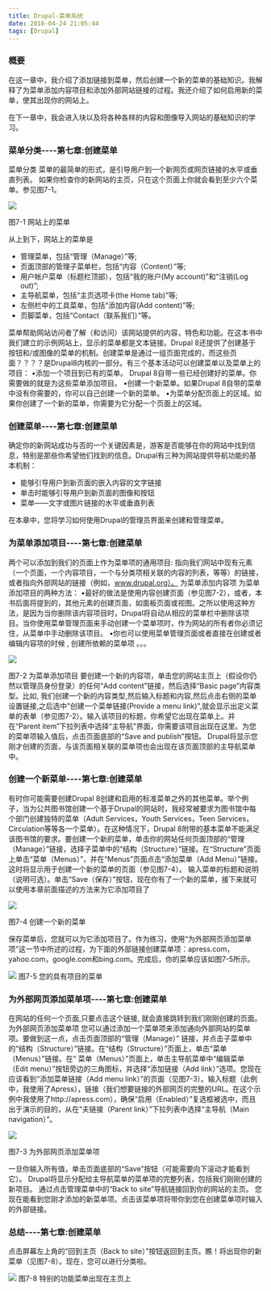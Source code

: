 ```yaml
---
title: Drupal-菜单系统
date: 2016-04-24 21:05:44
tags: [Drupal]
---
```

### 概要

在这一章中，我介绍了添加链接到菜单，然后创建一个新的菜单的基础知识。我解释了为菜单添加内容项目和添加外部网站链接的过程。我还介绍了如何启用新的菜单，使其出现你的网站上。 在下一章中，我会进入块以及将各种各样的内容和图像导入网站的基础知识的学习。

<!-- more -->

### 菜单分类----第七章:创建菜单菜单分类菜单的最简单的形式，是引导用户到一个新网页或网页链接的水平或垂直列表。如果你检查你的新网站的主页，只在这个页面上你就会看到至少六个菜单。参见图7-1。

![](http://llwoll.github.io/2016/04/24/Drupal-%E8%8F%9C%E5%8D%95%E7%B3%BB%E7%BB%9F/class_menu.png)

图7-1 网站上的菜单

从上到下，网站上的菜单是
* 管理菜单，包括“管理（Manage）”等;* 页面顶部的管理子菜单栏，包括“内容（Content）”等;* 用户帐户菜单（标题栏顶部），包括“我的账户(My account)”和“注销(Log out)”;* 主导航菜单，包括“主页选项卡(the Home tab)”等;* 左侧栏中的工具菜单，包括“添加内容(Add content)”等;* 页脚菜单，包括“Contact（联系我们）”等。 菜单帮助网站访问者了解（和访问）该网站提供的内容，特色和功能。在这本书中我们建立的示例网站上，显示的菜单都是文本链接。Drupal 8还提供了创建基于按钮和/或图像的菜单的机制。创建菜单是通过一组页面完成的，而这些页面？？？？是Drupal8内核的一部分。有三个基本活动可以创建菜单以及菜单上的项目：•添加一个项目到已有的菜单。 Drupal 8自带一些已经创建好的菜单。你需要做的就是为这些菜单添加项目。•创建一个新菜单。如果Drupal 8自带的菜单中没有你需要的，你可以自己创建一个新的菜单。•为菜单分配页面上的区域。如果你创建了一个新的菜单，你需要为它分配一个页面上的区域。




### 创建菜单----第七章:创建菜单确定你的新网站成功与否的一个关键因素是，游客是否能够在你的网站中找到信息，特别是那些你希望他们找到的信息。Drupal有三种为网站提供导航功能的基本机制：* 能够引导用户到新页面的嵌入内容的文字链接* 单击时能够引导用户到新页面的图像和按钮* 菜单——文字或图片链接的水平或垂直列表
在本章中，您将学习如何使用Drupal的管理员界面来创建和管理菜单。### 为菜单添加项目----第七章:创建菜单两个可以添加到我们的页面上作为菜单项的通用项目:指向我们网站中现有元素（一个页面，一个内容项目，一个与分类项相关联的内容的列表，等等）的链接，或者指向外部网站的链接（例如，www.drupal.org）。为菜单添加内容项为菜单添加项目的两种方法：•最好的做法是使用内容创建页面（参见图7-2），或者，本书后面将提到的，其他元素的创建页面，如面板页面或视图。之所以使用这种方法，是因为当你删除该内容项目时，Drupal将自动从相应的菜单栏中删除该项目。当你使用菜单管理页面来手动创建一个菜单项时，作为网站的所有者你必须记住，从菜单中手动删除该项目。•你也可以使用菜单管理页面或者直接在创建或者编辑内容项的时候 , 创建所依赖的菜单项 。。。![](http://llwoll.github.io/2016/04/24/Drupal-%E8%8F%9C%E5%8D%95%E7%B3%BB%E7%BB%9F/menu_content.png)图7-2 为菜单添加项目要创建一个新的内容项，单击您的网站主页上（假设你仍然以管理员身份登录）的任何“Add content”链接，然后选择“Basic page”内容类型。比如, 我们创建一个新的内容类型,然后输入标题和内容,然后点击右侧的菜单设置链接,之后选中"创建一个菜单链接(Provide a menu link)",就会显示出定义菜单的表单（参见图7-2）。输入该项目的标题，你希望它出现在菜单上。并在“Parent item”下拉列表中选择“主导航”界面，你需要该项目出现在这里。为您的菜单项输入值后，点击页面底部的“Save and publish”按钮。 Drupal将显示您刚才创建的页面，与该页面相关联的菜单项也会出现在该页面顶部的主导航菜单中。### 创建一个新菜单----第七章:创建菜单
有时你可能需要创建Drupal 8创建和启用的标准菜单之外的其他菜单。举个例子，当为公共图书馆创建一个基于Drupal的网站时，我经常被要求为图书馆中每个部门创建独特的菜单（Adult Services，Youth Services，Teen Services，Circulation等等各一个菜单）。在这种情况下，Drupal 8附带的基本菜单不能满足该图书馆的要求。要创建一个新的菜单，单击你的网站任何页面顶部的“管理（Manage）”链接，选择子菜单中的“结构（Structure）”链接。在“Structure”页面上单击“菜单（Menus）”，并在“Menus”页面点击“添加菜单（Add Menu）”链接。这时将显示用于创建一个新的菜单的页面（参见图7-4）。输入菜单的标题和说明（说明可选）。单击“Save（保存）”按钮，现在你有了一个新的菜单，接下来就可以使用本章前面描述的方法来为它添加项目了![](http://llwoll.github.io/2016/04/24/Drupal-%E8%8F%9C%E5%8D%95%E7%B3%BB%E7%BB%9F/all_menus.png)图7-4 创建一个新的菜单
保存菜单后，您就可以为它添加项目了。作为练习，使用“为外部网页添加菜单项”这一节中所述的过程，为下面的外部链接创建菜单项：apress.com，yahoo.com，google.com和bing.com。完成后，你的菜单应该如图7-5所示。
![](http://llwoll.github.io/2016/04/24/Drupal-%E8%8F%9C%E5%8D%95%E7%B3%BB%E7%BB%9F/menu_wai.png)图7-5 您的具有项目的菜单
### 为外部网页添加菜单项----第七章:创建菜单在网站的任何一个页面,只要点击这个链接, 就会直接跳转到我们刚刚创建的页面。 为外部网页添加菜单项 您可以通过添加一个菜单项来添加通向外部网站的菜单项。要做到这一点，点击页面顶部的“管理（Manage）” 链接，并点击子菜单中的“结构（Structure）”链接。在“结构（Structure）”页面上，单击“菜单（Menus）”链接。在“ 菜单（Menus）”页面上，单击主导航菜单中“编辑菜单（Edit menu）”按钮旁边的三角图标，并选择“添加链接（Add link）”选项。您现在应该看到“添加菜单链接（Add menu link）”的页面（见图7-3）。输入标题（此例中，我使用了Apress），链接（我们想要链接的外部网页的完整的URL。在这个示例中我使用了http://apress.com），确保“启用（Enabled）”复选框被选中，而且出于演示的目的，从在“夫链接（Parent link）”下拉列表中选择“主导航（Main navigation）”。![](http://llwoll.github.io/2016/04/24/Drupal-%E8%8F%9C%E5%8D%95%E7%B3%BB%E7%BB%9F/menu_wai.png)
图7-3 为外部网页添加菜单项
一旦你输入所有值，单击页面底部的“Save”按钮（可能需要向下滚动才能看到它）。 Drupal将显示分配给主导航菜单的菜单项的完整列表，包括我们刚刚创建的新项目。通过点击管理菜单中的“Back to site”导航链接回到你的网站的主页。 您现在能看到您刚才添加的新菜单项。点击该菜单项将带你到您在创建菜单项时输入的外部链接。 ### 总结----第七章:创建菜单 
 点击屏幕左上角的“回到主页（Back to site）”按钮返回到主页。瞧！将出现你的新菜单（见图7-8）。现在，您可以进行分类啦。
![](http://llwoll.github.io/2016/04/24/Drupal-%E8%8F%9C%E5%8D%95%E7%B3%BB%E7%BB%9F/front_menu.png)
图7-8 特别的功能菜单出现在主页上 
 
 
 